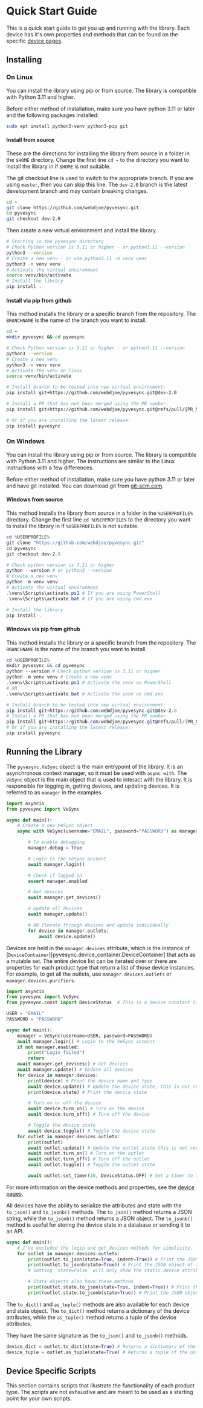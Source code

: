 # Quick Start Guide

This is a quick start guide to get you up and running with the library. Each device has it's own properties and methods that can be found on the specific [device pages](./devices/index.md).

## Installing

### On Linux

You can install the library using pip or from source. The library is compatible with Python 3.11 and higher.

Before either method of installation, make sure you have python 3.11 or later and the following packages installed:

```bash
sudo apt install python3-venv python3-pip git
```

#### Install from source

These are the directions for installing the library from source in a folder in the `$HOME` directory. Change the first line `cd ~` to the directory you want to install the library in if `$HOME` is not suitable.

The git checkout line is used to switch to the appropriate branch. If you are using `master`, then you can skip this line. The `dev-2.0` branch is the latest development branch and may contain breaking changes.

```bash
cd ~
git clone https://github.com/webdjoe/pyvesync.git
cd pyvesync
git checkout dev-2.0
```

Then create a new virtual environment and install the library.

```bash
# Starting in the pyvesync directory
# Check Python version is 3.11 or higher - or python3.11 --version
python3 --version
# Create a new venv - or use python3.11 -m venv venv
python3 -m venv venv
# Activate the virtual environment
source venv/bin/activate
# Install the library
pip install .
```

#### Install via pip from github

This method installs the library or a specific branch from the repository. The `BRANCHNAME` is the name of the branch you want to install.

```bash
cd ~
mkdir pyvesync && cd pyvesync

# Check Python version is 3.11 or higher - or python3.11 --version
python3 --version
# Create a new venv
python3 -m venv venv
# Activate the venv on linux
source venv/bin/activate

# Install branch to be tested into new virtual environment:
pip install git+https://github.com/webdjoe/pyvesync.git@dev-2.0

# Install a PR that has not been merged using the PR number:
pip install git+https://github.com/webdjoe/pyvesync.git@refs/pull/{PR_NUMBER}/head

# Or if you are installing the latest release:
pip install pyvesync
```

### On Windows

You can install the library using pip or from source. The library is compatible with Python 3.11 and higher.
The instructions are similar to the Linux instructions with a few differences.

Before either method of installation, make sure you have python 3.11 or later and have git installed. You can download git from [git-scm.com](https://git-scm.com/downloads).

#### Windows from source

This method installs the library from source in a folder in the `%USERPROFILE%` directory. Change the first line `cd %USERPROFILE%` to the directory you want to install the library in if `%USERPROFILE%` is not suitable.

```powershell
cd %USERPROFILE%
git clone "https://github.com/webdjoe/pyvesync.git"
cd pyvesync
git checkout dev-2.0

# Check python version is 3.11 or higher
python --version # or python3 --version
# Create a new venv
python -m venv venv
# Activate the virtual environment
.\venv\Scripts\activate.ps1 # If you are using PowerShell
.\venv\Scripts\activate.bat # If you are using cmd.exe

# Install the library
pip install .
```

#### Windows via pip from github
This method installs the library or a specific branch from the repository. The `BRANCHNAME` is the name of the branch you want to install.

```powershell
cd %USERPROFILE%
mkdir pyvesync && cd pyvesync
python --version # Check python version is 3.11 or higher
python -m venv venv # Create a new venv
.\venv\Scripts\activate.ps1 # Activate the venv on PowerShell
# OR
.\venv\Scripts\activate.bat # Activate the venv on cmd.exe

# Install branch to be tested into new virtual environment:
pip install git+https://github.com/webdjoe/pyvesync.git@dev-2.0
# Install a PR that has not been merged using the PR number:
pip install git+https://github.com/webdjoe/pyvesync.git@refs/pull/{PR_NUMBER}/head
# Or if you are installing the latest release:
pip install pyvesync
```

## Running the Library

The `pyvesync.VeSync` object is the main entrypoint of the library. It is an asynchronous context manager, so it must be used with `async with`. The `VeSync` object is the main object that is used to interact with the library. It is responsible for logging in, getting devices, and updating devices. It is referred to as `manager` in the examples.

```python
import asyncio
from pyvesync import VeSync

async def main():
    # Create a new VeSync object
    async with VeSync(username="EMAIL", password="PASSWORD") as manager:

        # To enable debugging
        manager.debug = True

        # Login to the VeSync account
        await manager.login()

        # Check if logged in
        assert manager.enabled

        # Get devices
        await manager.get_devices()

        # Update all devices
        await manager.update()

        # OR Iterate through devices and update individually
        for device in manager.outlets:
            await device.update()
```

Devices are held in the `manager.devices` attribute, which is the instance of [`DeviceContainer`][pyvesync.device_container.DeviceContainer] that acts as a mutable set. The entire device list can be iterated over or there are properties for each product type that return a list of those device instances. For example, to get all the outlets, use `manager.devices.outlets` or `manager.devices.purifiers`.

```python
import asyncio
from pyvesync import VeSync
from pyvesync.const import DeviceStatus  # This is a device constant StrEnum

USER = "EMAIL"
PASSWORD = "PASSWORD"

async def main():
    manager = VeSync(username=USER, password=PASSWORD)
    await manager.login() # Login to the VeSync account
    if not manager.enabled:
        print("Login failed")
        return
    await manager.get_devices() # Get devices
    await manager.update() # Update all devices
    for device in manager.devices:
        print(device) # Print the device name and type
        await device.update() # Update the device state, this is not required if `manager.update()` has already been called.
        print(device.state) # Print the device state

        # Turn on or off the device
        await device.turn_on() # Turn on the device
        await device.turn_off() # Turn off the device

        # Toggle the device state
        await device.toggle() # Toggle the device state
    for outlet in manager.devices.outlets:
        print(outlet)
        await outlet.update() # Update the outlet state this is not required if `manager.update()` has already been called.
        await outlet.turn_on() # Turn on the outlet
        await outlet.turn_off() # Turn off the outlet
        await outlet.toggle() # Toggle the outlet state

        await outlet.set_timer(10, DeviceStatus.OFF) # Set a timer to turn off the outlet in 10 seconds
```

For more information on the device methods and properties, see the [device pages](./devices/index.md).

All devices have the ability to serialize the attributes and state with the `to_json()` and `to_jsonb()` methods. The `to_json()` method returns a JSON string, while the `to_jsonb()` method returns a JSON object. The `to_jsonb()` method is useful for storing the device state in a database or sending it to an API.

```python
async def main():
    # I've excluded the login and get_devices methods for simplicity.
    for outlet in manager.devices.outlets:
        print(outlet.to_json(state=True, indent=True)) # Print the JSON string of the outlet state
        print(outlet.to_jsonb(state=True)) # Print the JSON object of the outlet and state
        # Setting `state=False` will only show the static device attributes

        # State objects also have these methods
        print(outlet.state.to_json(state=True, indent=True)) # Print the JSON string of the outlet state
        print(outlet.state.to_jsonb(state=True)) # Print the JSON object of the outlet state
```

The `to_dict()` and `as_tuple()` methods are also available for each device and state object. The `to_dict()` method returns a dictionary of the device attributes, while the `as_tuple()` method returns a tuple of the device attributes.

They have the same signature as the `to_json()` and `to_jsonb()` methods.

```python
device_dict = outlet.to_dict(state=True) # Returns a dictionary of the outlet attributes
device_tuple = outlet.as_tuple(state=True) # Returns a tuple of the outlet attributes
```

## Device Specific Scripts

This section contains scripts that illustrate the functionality of each product type. The scripts are not exhaustive and are meant to be used as a starting point for your own scripts.
